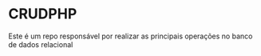 <h1>CRUDPHP</h1>
Este é um repo responsável por realizar as principais operações no banco de dados relacional
